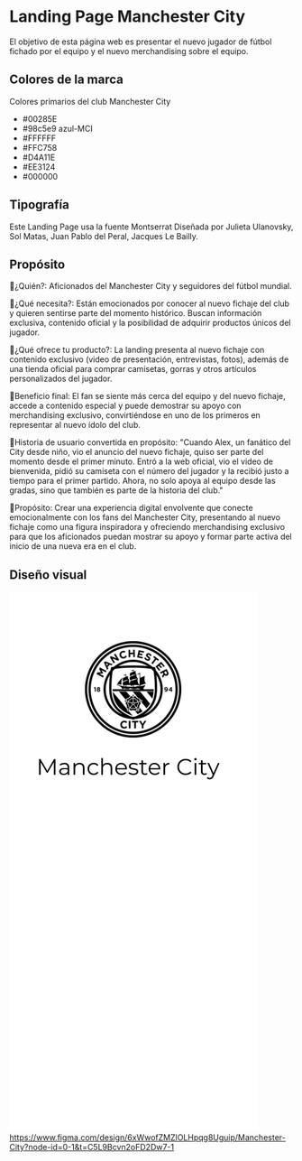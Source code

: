 # Landing Page Manchester City

El objetivo de esta página web es presentar el nuevo jugador de fútbol fichado por el equipo y el nuevo merchandising sobre el equipo.

## Colores de la marca

Colores primarios del club Manchester City

- #00285E  
- #98c5e9 azul-MCI
- #FFFFFF
- #FFC758
- #D4A11E
- #EE3124
- #000000

## Tipografía

Este Landing Page usa la fuente Montserrat Diseñada por Julieta Ulanovsky, Sol Matas, Juan Pablo del Peral, Jacques Le Bailly.

## Propósito

🔹¿Quién?:
Aficionados del Manchester City y seguidores del fútbol mundial.

🔹¿Qué necesita?:
Están emocionados por conocer al nuevo fichaje del club y quieren sentirse parte del momento histórico. Buscan información exclusiva, contenido oficial y la posibilidad de adquirir productos únicos del jugador.

🔹¿Qué ofrece tu producto?:
La landing presenta al nuevo fichaje con contenido exclusivo (video de presentación, entrevistas, fotos), además de una tienda oficial para comprar camisetas, gorras y otros artículos personalizados del jugador.

🔹Beneficio final:
El fan se siente más cerca del equipo y del nuevo fichaje, accede a contenido especial y puede demostrar su apoyo con merchandising exclusivo, convirtiéndose en uno de los primeros en representar al nuevo ídolo del club.

🔹Historia de usuario convertida en propósito:
"Cuando Alex, un fanático del City desde niño, vio el anuncio del nuevo fichaje, quiso ser parte del momento desde el primer minuto. Entró a la web oficial, vio el video de bienvenida, pidió su camiseta con el número del jugador y la recibió justo a tiempo para el primer partido. Ahora, no solo apoya al equipo desde las gradas, sino que también es parte de la historia del club."

🔹Propósito: 
Crear una experiencia digital envolvente que conecte emocionalmente con los fans del Manchester City, presentando al nuevo fichaje como una figura inspiradora y ofreciendo merchandising exclusivo para que los aficionados puedan mostrar su apoyo y formar parte activa del inicio de una nueva era en el club.

## Diseño visual

![Diseño visual de la landing page](<Previa Visual.png>)
https://www.figma.com/design/6xWwofZMZlOLHpqg8Uguip/Manchester-City?node-id=0-1&t=C5L9Bcvn2oFD2Dw7-1

